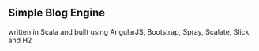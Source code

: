 ## Simple Blog Engine

written in Scala and built using AngularJS, Bootstrap, Spray, Scalate, Slick, and H2
